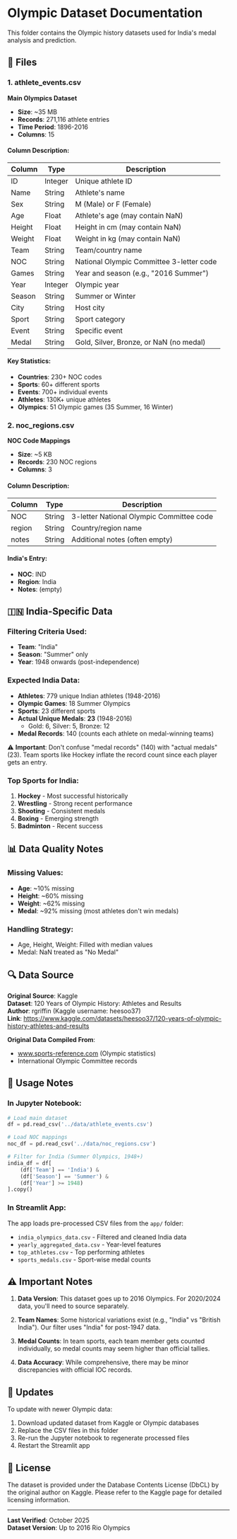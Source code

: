 # Olympic Dataset Documentation

This folder contains the Olympic history datasets used for India's medal analysis and prediction.

## 📁 Files

### 1. athlete_events.csv
**Main Olympics Dataset**

- **Size**: ~35 MB
- **Records**: 271,116 athlete entries
- **Time Period**: 1896-2016
- **Columns**: 15

#### Column Description:
| Column | Type | Description |
|--------|------|-------------|
| ID | Integer | Unique athlete ID |
| Name | String | Athlete's name |
| Sex | String | M (Male) or F (Female) |
| Age | Float | Athlete's age (may contain NaN) |
| Height | Float | Height in cm (may contain NaN) |
| Weight | Float | Weight in kg (may contain NaN) |
| Team | String | Team/country name |
| NOC | String | National Olympic Committee 3-letter code |
| Games | String | Year and season (e.g., "2016 Summer") |
| Year | Integer | Olympic year |
| Season | String | Summer or Winter |
| City | String | Host city |
| Sport | String | Sport category |
| Event | String | Specific event |
| Medal | String | Gold, Silver, Bronze, or NaN (no medal) |

#### Key Statistics:
- **Countries**: 230+ NOC codes
- **Sports**: 60+ different sports
- **Events**: 700+ individual events
- **Athletes**: 130K+ unique athletes
- **Olympics**: 51 Olympic games (35 Summer, 16 Winter)

### 2. noc_regions.csv
**NOC Code Mappings**

- **Size**: ~5 KB
- **Records**: 230 NOC regions
- **Columns**: 3

#### Column Description:
| Column | Type | Description |
|--------|------|-------------|
| NOC | String | 3-letter National Olympic Committee code |
| region | String | Country/region name |
| notes | String | Additional notes (often empty) |

#### India's Entry:
- **NOC**: IND
- **Region**: India
- **Notes**: (empty)

## 🇮🇳 India-Specific Data

### Filtering Criteria Used:
- **Team**: "India"
- **Season**: "Summer" only
- **Year**: 1948 onwards (post-independence)

### Expected India Data:
- **Athletes**: 779 unique Indian athletes (1948-2016)
- **Olympic Games**: 18 Summer Olympics
- **Sports**: 23 different sports
- **Actual Unique Medals**: **23** (1948-2016)
  - Gold: 6, Silver: 5, Bronze: 12
- **Medal Records**: 140 (counts each athlete on medal-winning teams)

⚠️ **Important**: Don't confuse "medal records" (140) with "actual medals" (23).
Team sports like Hockey inflate the record count since each player gets an entry.

### Top Sports for India:
1. **Hockey** - Most successful historically
2. **Wrestling** - Strong recent performance
3. **Shooting** - Consistent medals
4. **Boxing** - Emerging strength
5. **Badminton** - Recent success

## 📊 Data Quality Notes

### Missing Values:
- **Age**: ~10% missing
- **Height**: ~60% missing
- **Weight**: ~62% missing
- **Medal**: ~92% missing (most athletes don't win medals)

### Handling Strategy:
- Age, Height, Weight: Filled with median values
- Medal: NaN treated as "No Medal"

## 🔍 Data Source

**Original Source**: Kaggle  
**Dataset**: 120 Years of Olympic History: Athletes and Results  
**Author**: rgriffin (Kaggle username: heesoo37)  
**Link**: https://www.kaggle.com/datasets/heesoo37/120-years-of-olympic-history-athletes-and-results

**Original Data Compiled From**:
- www.sports-reference.com (Olympic statistics)
- International Olympic Committee records

## 📝 Usage Notes

### In Jupyter Notebook:
```python
# Load main dataset
df = pd.read_csv('../data/athlete_events.csv')

# Load NOC mappings
noc_df = pd.read_csv('../data/noc_regions.csv')

# Filter for India (Summer Olympics, 1948+)
india_df = df[
    (df['Team'] == 'India') & 
    (df['Season'] == 'Summer') & 
    (df['Year'] >= 1948)
].copy()
```

### In Streamlit App:
The app loads pre-processed CSV files from the `app/` folder:
- `india_olympics_data.csv` - Filtered and cleaned India data
- `yearly_aggregated_data.csv` - Year-level features
- `top_athletes.csv` - Top performing athletes
- `sports_medals.csv` - Sport-wise medal counts

## ⚠️ Important Notes

1. **Data Version**: This dataset goes up to 2016 Olympics. For 2020/2024 data, you'll need to source separately.

2. **Team Names**: Some historical variations exist (e.g., "India" vs "British India"). Our filter uses "India" for post-1947 data.

3. **Medal Counts**: In team sports, each team member gets counted individually, so medal counts may seem higher than official tallies.

4. **Data Accuracy**: While comprehensive, there may be minor discrepancies with official IOC records.

## 🔄 Updates

To update with newer Olympic data:
1. Download updated dataset from Kaggle or Olympic databases
2. Replace the CSV files in this folder
3. Re-run the Jupyter notebook to regenerate processed files
4. Restart the Streamlit app

## 📄 License

The dataset is provided under the Database Contents License (DbCL) by the original author on Kaggle. Please refer to the Kaggle page for detailed licensing information.

---

**Last Verified**: October 2025  
**Dataset Version**: Up to 2016 Rio Olympics

